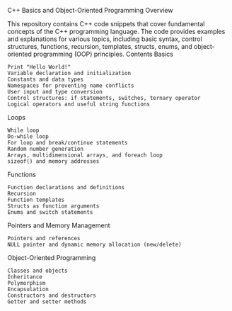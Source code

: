 C++ Basics and Object-Oriented Programming
Overview

This repository contains C++ code snippets that cover fundamental concepts of the C++ programming language. The code provides examples and explanations for various topics, including basic syntax, control structures, functions, recursion, templates, structs, enums, and object-oriented programming (OOP) principles.
Contents
Basics

    Print "Hello World!"
    Variable declaration and initialization
    Constants and data types
    Namespaces for preventing name conflicts
    User input and type conversion
    Control structures: if statements, switches, ternary operator
    Logical operators and useful string functions

Loops

    While loop
    Do-while loop
    For loop and break/continue statements
    Random number generation
    Arrays, multidimensional arrays, and foreach loop
    sizeof() and memory addresses

Functions

    Function declarations and definitions
    Recursion
    Function templates
    Structs as function arguments
    Enums and switch statements

Pointers and Memory Management

    Pointers and references
    NULL pointer and dynamic memory allocation (new/delete)

Object-Oriented Programming

    Classes and objects
    Inheritance
    Polymorphism
    Encapsulation
    Constructors and destructors
    Getter and setter methods
